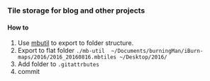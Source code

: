 ### Tile storage for blog and other projects

#### How to

1. Use [mbutil](https://github.com/mapbox/mbutil) to export to folder structure.
2. Export to flat folder `./mb-util  ~/Documents/burningMan/iBurn-maps/2016/2016_20160816.mbtiles ~/Desktop/2016/`
3. Add folder to `.gitattrbutes`
4. commit